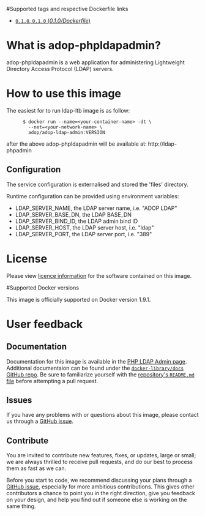 #Supported tags and respective Dockerfile links

- [`0.1.0`, `0.1.0` (*0.1.0/Dockerfile*)](https://github.com/Accenture/adop-phpldapadmin/blob/master/Dockerfile)

# What is adop-phpldapadmin?

adop-phpldapadmin is a web application for administering Lightweight Directory Access Protocol (LDAP) servers. 

# How to use this image

The easiest for to run ldap-ltb image is as follow:
```
      $ docker run --name=<your-container-name> -dt \
        --net=<your-network-name> \
        adop/adop-ldap-admin:VERSION
```        
after the above adop-phpldapadmin will be available at: http://ldap-phpadmin
        
## Configuration

The service configuration is externalised and stored the 'files' directory.

Runtime configuration can be provided using environment variables:

* LDAP_SERVER_NAME, the LDAP server name, i.e. "ADOP LDAP"
* LDAP_SERVER_BASE_DN, the LDAP BASE_DN
* LDAP_SERVER_BIND_ID, the LDAP admin bind ID
* LDAP_SERVER_HOST, the LDAP server host, i.e. "ldap"
* LDAP_SERVER_PORT, the LDAP server port, i.e. "389"

# License
Please view [licence information](LICENCE.md) for the software contained on this image.

#Supported Docker versions

This image is officially supported on Docker version 1.9.1.

# User feedback

## Documentation
Documentation for this image is available in the [PHP LDAP Admin page](http://phpldapadmin.sourceforge.net/wiki/index.php/Main_Page). 
Additional documentaion can be found under the [`docker-library/docs` GitHub repo](https://github.com/docker-library/docs). Be sure to familiarize yourself with the [repository's `README.md` file](https://github.com/docker-library/docs/blob/master/README.md) before attempting a pull request.

## Issues
If you have any problems with or questions about this image, please contact us through a [GitHub issue](https://github.com/Accenture/adop-phpldapadmin/issues).

## Contribute
You are invited to contribute new features, fixes, or updates, large or small; we are always thrilled to receive pull requests, and do our best to process them as fast as we can.

Before you start to code, we recommend discussing your plans through a [GitHub issue](https://github.com/Accenture/adop-phpldapadmin/issues), especially for more ambitious contributions. This gives other contributors a chance to point you in the right direction, give you feedback on your design, and help you find out if someone else is working on the same thing.
